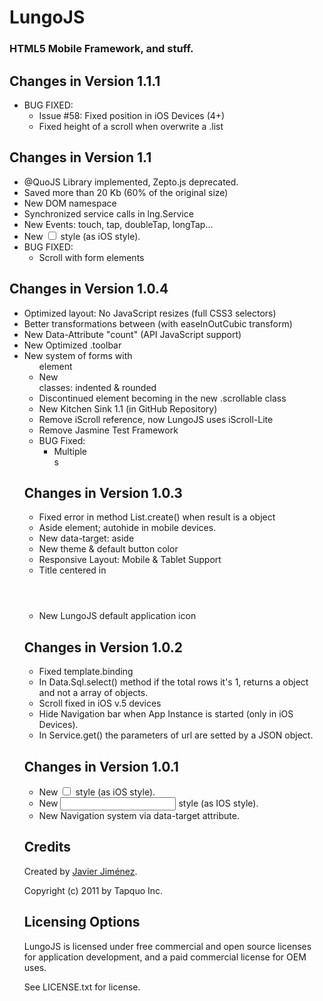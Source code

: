 # LungoJS
### HTML5 Mobile Framework, and stuff.

## Changes in Version 1.1.1

- BUG FIXED:
	- Issue #58: Fixed position in iOS Devices (4+)
    - Fixed height of a scroll when overwrite a .list

## Changes in Version 1.1

- @QuoJS Library implemented, Zepto.js deprecated.
- Saved more than 20 Kb (60% of the original size)
- New DOM namespace
- Synchronized service calls in lng.Service
- New Events: touch, tap, doubleTap, longTap...
- New <input type="checkbox"> style (as iOS style).
- BUG FIXED:
    - Scroll with form elements

## Changes in Version 1.0.4

- Optimized layout: No JavaScript resizes (full CSS3 selectors)
- Better transformations between <sections> (with easeInOutCubic transform)
- New Data-Attribute "count" (API JavaScript support)
- New Optimized .toolbar
- New system of forms with <ul> element
- New <article> classes: indented & rounded
- Discontinued <scroll> element becoming in the new .scrollable class
- New Kitchen Sink 1.1 (in GitHub Repository)
- Remove iScroll reference, now LungoJS uses iScroll-Lite
- Remove Jasmine Test Framework
- BUG Fixed:
    - Multiple <aside>s

## Changes in Version 1.0.3

- Fixed error in method List.create() when result is a object
- Aside element; autohide in mobile devices.
- New data-target: aside
- New theme & default button color
- Responsive Layout: Mobile & Tablet Support
- Title centered in <header>
- New LungoJS default application icon

## Changes in Version 1.0.2

- Fixed template.binding
- In Data.Sql.select() method if the total rows it's 1, returns a object and
  not a array of objects.
- Scroll fixed in iOS v.5 devices
- Hide Navigation bar when App Instance is started (only in iOS Devices).
- In Service.get() the parameters of url are setted by a JSON object.

## Changes in Version 1.0.1

- New <input type="checkbox"> style (as iOS style).
- New <input type="group"> style (as IOS style).
- New Navigation system via data-target attribute.

## Credits
Created by [Javier Jiménez](http://twitter.com/soyjavi).

Copyright (c) 2011 by Tapquo Inc.

## Licensing Options
LungoJS is licensed under free commercial and open source licenses for
application development, and a paid commercial license for OEM uses.

See LICENSE.txt for license.